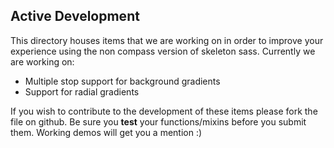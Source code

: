 Active Development
------------------
This directory houses items that we are working on in order to improve 
your experience using the non compass version of skeleton sass. Currently
we are working on:

* Multiple stop support for background gradients
* Support for radial gradients

If you wish to contribute to the development of these items please fork
the file on github. Be sure you **test** your functions/mixins
before you submit them. Working demos will get you a mention :)